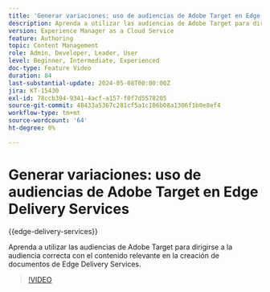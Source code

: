 ```yaml
---
title: 'Generar variaciones: uso de audiencias de Adobe Target en Edge Delivery Services'
description: Aprenda a utilizar las audiencias de Adobe Target para dirigirse a la audiencia correcta con el contenido relevante en la creación de documentos de Edge Delivery Services.
version: Experience Manager as a Cloud Service
feature: Authoring
topic: Content Management
role: Admin, Developer, Leader, User
level: Beginner, Intermediate, Experienced
doc-type: Feature Video
duration: 84
last-substantial-update: 2024-05-08T00:00:00Z
jira: KT-15430
exl-id: 78ccb394-9341-4acf-a157-f0f7d5578205
source-git-commit: 48433a5367c281cf5a1c106b08a1306f1b0e8ef4
workflow-type: tm+mt
source-wordcount: '64'
ht-degree: 0%

---
```


# Generar variaciones: uso de audiencias de Adobe Target en Edge Delivery Services

{{edge-delivery-services}}

Aprenda a utilizar las audiencias de Adobe Target para dirigirse a la audiencia correcta con el contenido relevante en la creación de documentos de Edge Delivery Services.

>[!VIDEO](https://video.tv.adobe.com/v/3437758/?learn=on&captions=spa)

